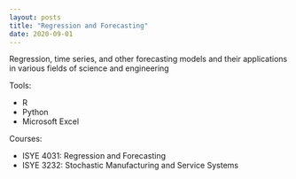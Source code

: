 ```yaml
---
layout: posts
title: "Regression and Forecasting"
date: 2020-09-01
---
```

Regression, time series, and other forecasting models and their applications in various fields of science and engineering

Tools:
* R
* Python
* Microsoft Excel

Courses:
* ISYE 4031: Regression and Forecasting
* ISYE 3232: Stochastic Manufacturing and Service Systems
